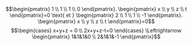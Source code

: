 $$\begin{pmatrix}
1 \\
1 \\
1 \\
0
\end{pmatrix}. \begin{pmatrix}
x \\
y \\
z \\
t
\end{pmatrix}=0 \text{ et } \begin{pmatrix}
2 \\
1  \\
1 \\
-1
\end{pmatrix}. \begin{pmatrix}
x \\
y \\
z \\
t
\end{pmatrix}=0$$
$$\begin{cases}
x+y+z = 0 \\
2x+y+z-t=0
\end{cases} \Leftrightarrow \begin{pmatrix}
1&1&1&0 \\
2&1&1&-1
\end{pmatrix}$$